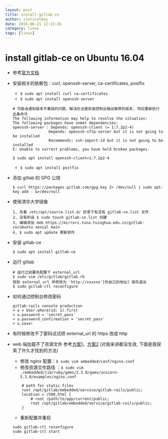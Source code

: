 ```yaml
---
layout: post
title: install-gitlab-ce
author: sleticalboy
date: 2019-06-21 12:15:26
category: linux
tags: [linux]
---
```


# install gitlab-ce on Ubuntu 16.04

- 参考[官方文档](https://about.gitlab.com/install/#ubuntu)
- 安装相关的依赖包：curl, openssh-server, ca-certificates, postfix
    - ```$ sudo apt install curl ca-certificates```
    - ```$ sudo apt install openssh-server```
    ```shell
    # 可能会遇到版本不兼容的问题，解决办法是安装控制台输出推荐的版本, 然后重新执行此条命令
    The following information may help to resolve the situation:
    The following packages have unmet dependencies:
    openssh-server : Depends: openssh-client (= 1:7.2p2-4)
                    Depends: openssh-sftp-server but it is not going to be installed
                    Recommends: ssh-import-id but it is not going to be installed
    E: Unable to correct problems, you have held broken packages.
    
    $ sudo apt install openssh-client=1:7.2p2-4
    ```
    - ```$ sudo apt install postfix```
- 添加 gitlab 的 GPG 公钥
    ```shell
    $ curl https://packages.gitlab.com/gpg.key 2> /dev/null | sudo apt-key add - &>/dev/null
    ```
- 使用清华大学镜像
    ```shell
    1, 先看 /etc/apt/source.list.d/ 目录下有没有 gitlab-ce.list 文件
    2, 没有的话 $ sudo touch gitlab-ce.list 创建
    3, 编辑添加 deb https://mirrors.tuna.tsinghua.edu.cn/gitlab-ce/ubuntu xenial main
    4, $ sudo apt update 更新软件
    ```
- 安装 gitlab-ce
    ```shell
    $ sudo apt install gitlab-ce
    ```
- 运行 gitlab
    ```shell
    # 运行之前要先配置下 external_url
    $ sudo vim /etc/gitlab/gitlab.rb
    找到 external_url 并修改为 'http://xxxxxx'[你自己的地址] 保存退出
    $ sudo gitlab-ctl reconfigure
    ```

- 如何通过控制台修改密码
    ```shell
    gitlab-rails console production
    > u = User.where(id: 1).first
    > u.password = 'secret_pass'
    > u.password_confirmation = 'secret_pass'
    > u.save!
    ```

- 有时候修改不了密码试试把 external_url 的 https 改成 http

- web 端加载不了资源文件 参考[方案1](https://blog.csdn.net/pzlsun/article/details/54619832)，[方案2](https://blog.csdn.net/huangjinlong77/article/details/30510705) (对我来讲都没生效, 下面是我探索了许久才找到的方法)
    - 修改 nginx 配置：```$ sudo vim embedded/conf/nginx.conf```
    - 修改资源文件路径 ：```$ sudo vim ./embedded/lib/ruby/gems/2.5.0/gems/unicorn-5.1.0/examples/nginx.conf ```
    ```shell
        # path for static files
        root /opt/gitlab/embedded/service/gitlab-rails/public;
        location = /500.html {
            # root /path/to/app/current/public;
            root /opt/gitlab/embedded/service/gitlab-rails/public;
        }
    ```
    - 重新配置并重启
    ```shell
    sudo gitlab-ctl reconfigure
    sudo gitlab-ctl start
    ```

